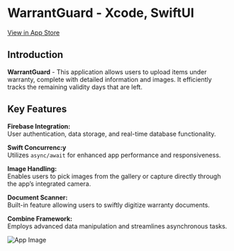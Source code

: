 # WarrantGuard - Xcode, SwiftUI

[View in App Store](https://apps.apple.com/tr/app/warrantguard/id6465695908)

## Introduction

**WarrantGuard** - This application allows users to upload items under warranty, complete with detailed information and images. It efficiently tracks the remaining validity days that are left.

## Key Features

**Firebase Integration:**  
User authentication, data storage, and real-time database functionality.

**Swift Concurrenc:y**  
Utilizes `async/await` for enhanced app performance and responsiveness.

**Image Handling:**  
Enables users to pick images from the gallery or capture directly through the app’s integrated camera.

**Document Scanner:**  
Built-in feature allowing users to swiftly digitize warranty documents.

**Combine Framework:**  
Employs advanced data manipulation and streamlines asynchronous tasks.

![App Image](https://images.squarespace-cdn.com/content/v1/62ddae4178abf52ddb78cf19/317e7321-07ce-4683-9718-3ea10af71d0d/WarrantGuardImage.png?format=1000w)
